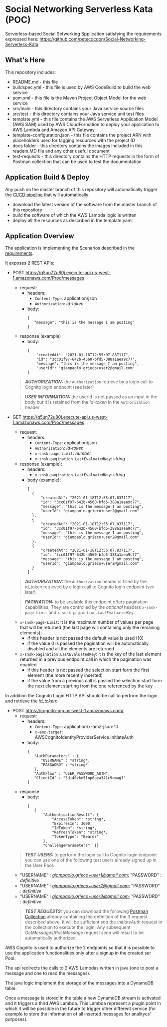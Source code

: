 Social Networking Serverless Kata (POC)
==============================================

Serverless-based Social Setworking Spplication satisfying the requirements expressed here:
https://github.com/petecocoon/Social-Networking-Serverless-Kata

What's Here
-----------

This repository includes:

* README.md - this file
* buildspec.yml - this file is used by AWS CodeBuild to build the web
  service
* pom.xml - this file is the Maven Project Object Model for the web service
* src/main - this directory contains your Java service source files
* src/test - this directory contains your Java service unit test files
* template.yml - this file contains the AWS Serverless Application Model (AWS SAM) used
  by AWS CloudFormation to deploy your application to AWS Lambda and Amazon API
  Gateway.
* template-configuration.json - this file contains the project ARN with placeholders used for tagging resources with the project ID
* docs folder - this directory contains the images included in this readem.MD file and any other useful document
* test-requests - this directory contains the HTTP requests in the form of Postman collection that can be used to test the documentation

Application Build & Deploy
------------------

Any push on the master branch of this repository will automatically trigger the [CI/CD pipeline](https://github.com/Hiskrtapps/Social-Networking-Serverless-Kata/blob/master/docs/pipeline.PNG?raw=true) that will automatically:
 * download the latest version of the software from the master branch of this repository
 * build the software of which the AWS Lambda logic is written
 * deploy all the resources as described in the template.yaml


Application Overview
------------------

The application is implementing the Scenarios described in the [requirements](https://github.com/petecocoon/Social-Networking-Serverless-Kata).

It exposes 2 REST APIs:
 * POST https://q5un72u80j.execute-api.us-west-1.amazonaws.com/Prod/messages
     * request:
         * headers:
           * ```Content-Type```: application/json
           * ```Authorization```: *id-token*
         * body:
            ```
            {
               "message": "this is the message I am posting" 
            }
            ```
     * response (example)
         * body:
           ```
           {
               "createdAt": "2021-01-18T12:55:07.837117",
               "id": "3cc01f97-642b-4560-bfd5-388a1aea9c77",
               "message": "this is the message I am posting",
               "userId": "giampaolo.grieco+user2@gmail.com"
           }
           ```
     > **_AUTHORIZATION:_** the ```Authorization``` retrieve by a login call to Cognito login endpoint (see later)
     
     > **_USER INFORMATION:_** the userId is not passed as an input in the body but it is retained from the *id-token* in the ```Authorization``` header
 * GET https://q5un72u80j.execute-api.us-west-1.amazonaws.com/Prod/messages
     * request:
         * headers:
             * ```Content-Type```: application/json
             * ```Authorization```: *id-token*
             * ```x-snsk-page-Limit```: *number*
             * ```x-snsk-pagination.LastEvaluatedKey```: *string*
     * response (example):
         * headers:
             * ```x-snsk-pagination.LastEvaluatedKey```: *string*
         * body (example):
             ```
             [
               {
                   "createdAt": "2021-01-18T12:55:07.837117",
                   "id": "3cc01f97-642b-4560-bfd5-388a1aea9c77",
                   "message": "this is the message I am posting",
                   "userId": "giampaolo.grieco+user2@gmail.com"
               },
               {
                   "createdAt": "2021-01-18T12:55:07.837117",
                   "id": "3cc01f97-642b-4560-bfd5-388a1aea9c77",
                   "message": "this is the message I am posting",
                   "userId": "giampaolo.grieco+user2@gmail.com"
               },
               {
                   "createdAt": "2021-01-18T12:55:07.837117",
                   "id": "3cc01f97-642b-4560-bfd5-388a1aea9c77",
                   "message": "this is the message I am posting",
                   "userId": "giampaolo.grieco+user2@gmail.com"
               }
             ]
             ```
     > **_AUTHORIZATION:_** the ```Authorization``` header is filled by the id_token retrieved by a login call to Cognito login endpoint (see later)
     
     > **_PAGINATION:_** to be scalable this endpoint offers pagination capabilities. They are controlled by the *optional* headers ```x-snsk-page-Limit``` and ```x-snsk-pagination.LastEvaluatedKey```.
     * ```x-snsk-page-Limit```: it is the maximum number of values per page that will be returned (the last page will containing only the remainng elements);
       * if this header is not passed the default value is used (10)
       * if the value 0 is passed the pagination will be automatically disabled and all the elements are returned
     * ```x-snsk-pagination.LastEvaluatedKey```: it is the key of the last element returned in a previous endpoint call in which the pagination was enabled
       * if this header is not passed the selection start form the first element (the more recently inserted)
       * if the value from a previous call is passed the selection start form the next element starting from the one referenced by the key
     
In addition the Cognito Login HTTP API should be call to perform the login and retrieve the *id_token*:
 * POST https://cognito-idp.us-west-1.amazonaws.com/
     * request:
         * headers:
           * ```Content-Type```: application/x-amz-json-1.1
           * ```x-amz-target```: AWSCognitoIdentityProviderService.InitiateAuth
         * body:
            ```
            {
               "AuthParameters" : {
                  "USERNAME" : *string*,
                  "PASSWORD" : *string*
               },
               "AuthFlow" : "USER_PASSWORD_AUTH",
               "ClientId" : "5di40vkm51np6oea341c9emag3"
            }
            ```
     * response
         * body:
           ```
           {
              {
                  "AuthenticationResult": {
                      "AccessToken": *string*,
                      "ExpiresIn": 3600,
                      "IdToken": *string*,
                      "RefreshToken": *string*,
                      "TokenType": "Bearer"
                  },
                  "ChallengeParameters": {}
           ```
     > **_TEST USERS:_** to perform the login call to Cognito login endpoint you can use one of the following test users already signed up in the User Pool:
     * "USERNAME" : *giampaolo.grieco+user1@gmail.com*; "PASSWORD" : *definitive*
     * "USERNAME" : *giampaolo.grieco+user2@gmail.com*; "PASSWORD" : *definitive*
     * "USERNAME" : *giampaolo.grieco+user3@gmail.com*; "PASSWORD" : *definitive*
     > **_TEST REQUESTS:_** you can download the following [Postman Collection](https://raw.githubusercontent.com/Hiskrtapps/Social-Networking-Serverless-Kata/master/test-requests/SNSK.postman_collection.json) already containing the definition of the 3 request described above.
     It will be sufficient *snd* the *InitiateAuth* request in the collection to execute the login; Any subsequent *GetMessages*/*PostMessage* request *send* will result to be automatically authorized


AWS Cognito is used to authorize the 2 endpoints so that it is possible to use the application functionalities only after a signup in the created ser Pool.

The api redirects the calls to 2 AWS Lambdas written in java (one to post a message and one to read the messages).

The java logic implement the storage of the messages into a DynamoDB table.

Once a message is stored in the table a new DynamoDB stream is activated and it triggers a third AWS Lambda. This Lambda represent a plugin point in which it will be possible in the future to trigger other different service (for example to store the information of all inserted messages for analitycs' purposes).

